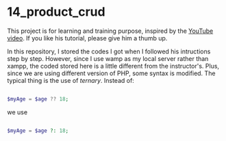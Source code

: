 # 14_product_crud

This project is for learning and training purpose, inspired by the [YouTube video](https://www.youtube.com/watch?v=2eebptXfEvw). If you like his tutorial, please give him a thumb up. 

In this repository, I stored the codes I got when I followed his intructions step by step. However, since I use wamp as my local server rather than xampp, the coded stored here is a little different from the instructor's. Plus, since we are using different version of PHP, some syntax is modified. The typical thing is the use of *ternary*. Instead of:

```php

$myAge = $age ?? 18;

```

we use

```php

$myAge = $age ?: 18;

```
